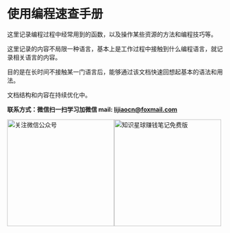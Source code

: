 # 使用编程速查手册

这里记录编程过程中经常用到的函数，以及操作某些资源的方法和编程技巧等。

这里记录的内容不局限一种语言，基本上是工作过程中接触到什么编程语言，就记录相关语言的内容。

目的是在长时间不接触某一门语言后，能够通过该文档快速回想起基本的语法和用法。

文档结构和内容在持续优化中。

**联系方式：微信扫一扫学习加微信   mail: lijiaocn@foxmail.com**

<div style="display:flex;flex-direction:row">
<img height="250px" alt="关注微信公众号" src="https://www.lijiaocn.com/img/class.jpg"/>
<img height="250px" alt="知识星球赚钱笔记免费版" src="https://www.lijiaocn.com/img/xiaomiquan-money-free.jpeg"/>
</div>
